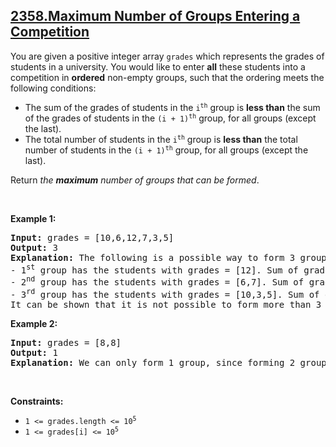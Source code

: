 ## [2358.Maximum Number of Groups Entering a Competition](https://leetcode.com/problems/maximum-number-of-groups-entering-a-competition/)
<p>You are given a positive integer array <code>grades</code> which represents the grades of students in a university. You would like to enter <strong>all</strong> these students into a competition in <strong>ordered</strong> non-empty groups, such that the ordering meets the following conditions:</p>

<ul>
	<li>The sum of the grades of students in the <code>i<sup>th</sup></code> group is <strong>less than</strong> the sum of the grades of students in the <code>(i + 1)<sup>th</sup></code> group, for all groups (except the last).</li>
	<li>The total number of students in the <code>i<sup>th</sup></code> group is <strong>less than</strong> the total number of students in the <code>(i + 1)<sup>th</sup></code> group, for all groups (except the last).</li>
</ul>

<p>Return <em>the <strong>maximum</strong> number of groups that can be formed</em>.</p>

<p>&nbsp;</p>
<p><strong class="example">Example 1:</strong></p>

<pre>
<strong>Input:</strong> grades = [10,6,12,7,3,5]
<strong>Output:</strong> 3
<strong>Explanation:</strong> The following is a possible way to form 3 groups of students:
- 1<sup>st</sup> group has the students with grades = [12]. Sum of grades: 12. Student count: 1
- 2<sup>nd</sup> group has the students with grades = [6,7]. Sum of grades: 6 + 7 = 13. Student count: 2
- 3<sup>rd</sup> group has the students with grades = [10,3,5]. Sum of grades: 10 + 3 + 5 = 18. Student count: 3
It can be shown that it is not possible to form more than 3 groups.
</pre>

<p><strong class="example">Example 2:</strong></p>

<pre>
<strong>Input:</strong> grades = [8,8]
<strong>Output:</strong> 1
<strong>Explanation:</strong> We can only form 1 group, since forming 2 groups would lead to an equal number of students in both groups.
</pre>

<p>&nbsp;</p>
<p><strong>Constraints:</strong></p>

<ul>
	<li><code>1 &lt;= grades.length &lt;= 10<sup>5</sup></code></li>
	<li><code>1 &lt;= grades[i] &lt;= 10<sup>5</sup></code></li>
</ul>
